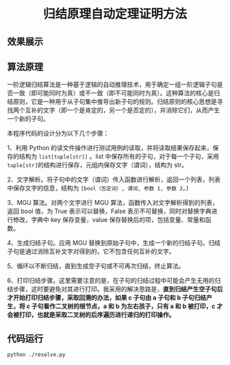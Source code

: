 # <center>归结原理自动定理证明方法

## 效果展示



## 算法原理
一阶逻辑归结算法是一种基于逻辑的自动推理技术，用于确定一组一阶逻辑子句是否一致（即可能同时为真）或不一致（即不可能同时为真）。这种算法的核心是归结原则，它是一种用于从子句集中推导出新子句的规则。归结原则的核心思想是寻找两个互补的文字（即一个是肯定的，另一个是否定的），并消除它们，从而产生一个新的子句。

本程序代码的设计分为以下几个步骤：

1、利用 Python 的读文件操作进行测试用例的读取，并将读取结果保存起来，保存的结构为 `list[tuple[str]]` 。list 中保存所有的子句，对于每一个子句，采用 `tuple[str]`的结构进行保存，元组内保存文字（谓词），结构为 str。

2、文字解析。将子句中的文字（谓词）传入函数进行解析，返回一个列表，列表中保存文字的信息，结构为 `[bool（否定词）, 谓词, 参数 1, 参数 2…]`

3、MGU 算法。对两个文字进行 MGU 算法，函数传入对文字解析得到的列表，返回 bool 值，为 True 表示可以替换，False 表示不可替换，同时对替换字典进行修改，字典中 key 保存变量，value 保存替换后的项，包括变量、常量和函数。

4、生成归结子句。应用 MGU 替换到原始子句中，生成一个新的归结子句。归结子句是通过消除互补文字对得到的，它不包含任何互补的文字。

5、循环以不断归结，直到生成空子句或不可再次归结，终止算法。

6、打印归结步骤。这里需要注意的是，在子句的归结过程中可能会产生无用的归结步骤，这时要避免对其进行打印。我采用的解决思路是，**直到归结产生空子句后才开始打印归结步骤，采取回溯的办法，如果 c 子句由 a 子句和 b 子句归结产生，将 c 子句看作二叉树的根节点，a 和 b 为左右孩子，只有 a 和 b 被打印，c 才会被打印，也就是采取二叉树的后序遍历进行递归的打印操作。**

## 代码运行
`python ./resolve.py` 


